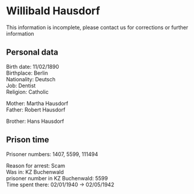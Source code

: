 # Willibald Hausdorf

This information is incomplete, please contact us for corrections or further information

## Personal data

Birth date: 11/02/1890 \
Birthplace: Berlin \
Nationality: Deutsch \
Job: Dentist \
Religion: Catholic

Mother: Martha Hausdorf \
Father: Robert Hausdorf

Brother: Hans Hausdorf

## Prison time

Prisoner numbers: 1407, 5599, 111494

Reason for arrest: Scam \
Was in: KZ Buchenwald \
prisoner number in KZ Buchenwald: 5599 \
Time spent there: 02/01/1940 -> 02/05/1942
